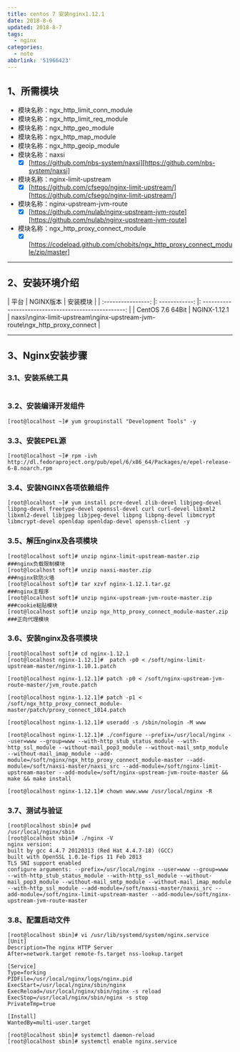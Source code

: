 ```yaml
---
title: centos 7 安装nginx1.12.1
date: 2018-8-6
updated: 2018-8-7
tags:
  - nginx
categories:
  - note
abbrlink: '51966423'
---
```


## 1、所需模块
- 模块名称：ngx_http_limit_conn_module
- 模块名称：ngx_http_limit_req_module
- 模块名称：ngx_http_geo_module
- 模块名称：ngx_http_map_module
- 模块名称：ngx_http_geoip_module
- 模块名称：naxsi
	- [x] [https://github.com/nbs-system/naxsi][https://github.com/nbs-system/naxsi]
- 模块名称：nginx-limit-upstream
	- [x] [https://github.com/cfsego/nginx-limit-upstream/][https://github.com/cfsego/nginx-limit-upstream/]
- 模块名称：nginx-upstream-jvm-route
	- [x] [https://github.com/nulab/nginx-upstream-jvm-route][https://github.com/nulab/nginx-upstream-jvm-route]
- 模块名称：ngx_http_proxy_connect_module
	- [x] [https://codeload.github.com/chobits/ngx_http_proxy_connect_module/zip/master]
---
<!--more-->

## 2、安装环境介绍
| 平台             | NGINX版本    | 安装模块                                            |
| :----------------: |: ------------: |: ---------------------------------------------------: |
| CentOS 7.6 64Bit | NGINX-1.12.1 | naxsi\nginx-limit-upstream\nginx-upstream-jvm-route\ngx_http_proxy_connect |

---

## 3、Nginx安装步骤
### 3.1、安装系统工具
```shell
```

### 3.2、安装编译开发组件
```shell
[root@localhost ~]# yum groupinstall "Development Tools" -y
```

### 3.3、安装EPEL源
```shell
[root@localhost ~]# rpm -ivh http://dl.fedoraproject.org/pub/epel/6/x86_64/Packages/e/epel-release-6-8.noarch.rpm
```

### 3.4、安装NGINX各项依赖组件
```shell
[root@localhost ~]# yum install pcre-devel zlib-devel libjpeg-devel libpng-devel freetype-devel openssl-devel curl curl-devel libxml2 libxml2-devel libjpeg libjpeg-devel libpng libpng-devel libmcrypt libmcrypt-devel openldap openldap-devel openssh-client -y
```


### 3.5、解压nginx及各项模块
```shell
[root@localhost soft]# unzip nginx-limit-upstream-master.zip
###nginx负载限制模块
[root@localhost soft]# unzip naxsi-master.zip
###nginx软防火墙
[root@localhost soft]# tar xzvf nginx-1.12.1.tar.gz
###nginx主程序
[root@localhost soft]# unzip nginx-upstream-jvm-route-master.zip
###cookie粘贴模块
[root@localhost soft]# unzip ngx_http_proxy_connect_module-master.zip
###正向代理模块
```

### 3.6、安装nginx及各项模块
```shell
[root@localhost soft]# cd nginx-1.12.1
[root@localhost nginx-1.12.1]#  patch -p0 < /soft/nginx-limit-upstream-master/nginx-1.10.1.patch

[root@localhost nginx-1.12.1]# patch -p0 < /soft/nginx-upstream-jvm-route-master/jvm_route.patch

[root@localhost nginx-1.12.1]# patch -p1 < /soft/ngx_http_proxy_connect_module-master/patch/proxy_connect_1014.patch

[root@localhost nginx-1.12.1]# useradd -s /sbin/nologin -M www

[root@localhost nginx-1.12.1]# ./configure --prefix=/usr/local/nginx --user=www --group=www --with-http_stub_status_module --with-http_ssl_module --without-mail_pop3_module --without-mail_smtp_module --without-mail_imap_module --add-module=/soft/nginx/ngx_http_proxy_connect_module-master --add-module=/soft/naxsi-master/naxsi_src --add-module=/soft/nginx-limit-upstream-master --add-module=/soft/nginx-upstream-jvm-route-master && make && make install

[root@localhost nginx-1.12.1]# chown www.www /usr/local/nginx -R
```

### 3.7、测试与验证
```shell
[root@localhost sbin]# pwd
/usr/local/nginx/sbin
[root@localhost sbin]# ./nginx -V
nginx version: 
built by gcc 4.4.7 20120313 (Red Hat 4.4.7-18) (GCC) 
built with OpenSSL 1.0.1e-fips 11 Feb 2013
TLS SNI support enabled
configure arguments: --prefix=/usr/local/nginx --user=www --group=www --with-http_stub_status_module --with-http_ssl_module --without-mail_pop3_module --without-mail_smtp_module --without-mail_imap_module --with-http_ssl_module --add-module=/soft/naxsi-master/naxsi_src --add-module=/soft/nginx-limit-upstream-master --add-module=/soft/nginx-upstream-jvm-route-master
```

### 3.8、配置启动文件
```shell
[root@localhost sbin]# vi /usr/lib/systemd/system/nginx.service
[Unit]
Description=The nginx HTTP Server
After=network.target remote-fs.target nss-lookup.target

[Service]
Type=forking
PIDFile=/usr/local/nginx/logs/nginx.pid
ExecStart=/usr/local/nginx/sbin/nginx
ExecReload=/usr/local/nginx/sbin/nginx -s reload
ExecStop=/usr/local/nginx/sbin/nginx -s stop
PrivateTmp=true

[Install]
WantedBy=multi-user.target

[root@localhost sbin]# systemctl daemon-reload
[root@localhost sbin]# systemctl enable nginx.service
```
